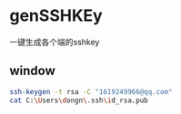 # genSSHKEy

一键生成各个端的sshkey

## window

```bash
ssh-keygen -t rsa -C "1619249966@qq.com"
cat C:\Users\dongn\.ssh\id_rsa.pub
```

